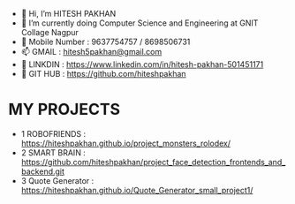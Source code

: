 - 👋 Hi, I’m HITESH PAKHAN
- 🌱 I’m currently doing Computer Science and Engineering at GNIT Collage Nagpur
- 💞️ Mobile Number : 9637754757 / 8698506731
- 📫 GMAIL : hitesh5pakhan@gmail.com
- 👀 LINKDIN : https://www.linkedin.com/in/hitesh-pakhan-501451171
- 👀 GIT HUB : https://github.com/hiteshpakhan

# MY PROJECTS
* 1 ROBOFRIENDS : https://hiteshpakhan.github.io/project_monsters_rolodex/
* 2 SMART BRAIN : https://github.com/hiteshpakhan/project_face_detection_frontends_and_backend.git
* 3 Quote Generator : https://hiteshpakhan.github.io/Quote_Generator_small_project1/
